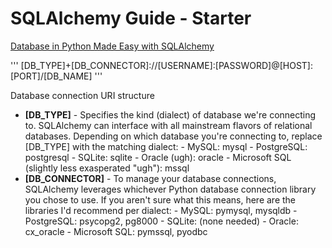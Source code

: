 


# SQLAlchemy Guide - Starter

[Database in Python Made Easy with SQLAlchemy](https://hackersandslackers.com/python-database-management-sqlalchemy/)





'''
[DB_TYPE]+[DB_CONNECTOR]://[USERNAME]:[PASSWORD]@[HOST]:[PORT]/[DB_NAME]
'''


Database connection URI structure

- **[DB_TYPE]** -  Specifies the kind (dialect) of database we're connecting to. SQLAlchemy can interface with all mainstream flavors of relational databases. Depending on which database you're connecting to, replace [DB_TYPE] with the matching dialect:
        - MySQL: mysql
        - PostgreSQL: postgresql
        - SQLite: sqlite
        - Oracle (ugh): oracle
        - Microsoft SQL (slightly less exasperated "ugh"): mssql
- **[DB_CONNECTOR]** - To manage your database connections, SQLAlchemy leverages whichever Python database connection library you chose to use. If you aren't sure what this means, here are the libraries I'd recommend per dialect:
        - MySQL: pymysql, mysqldb
        - PostgreSQL: psycopg2, pg8000
        - SQLite: (none needed)
        - Oracle: cx_oracle
        - Microsoft SQL: pymssql, pyodbc




